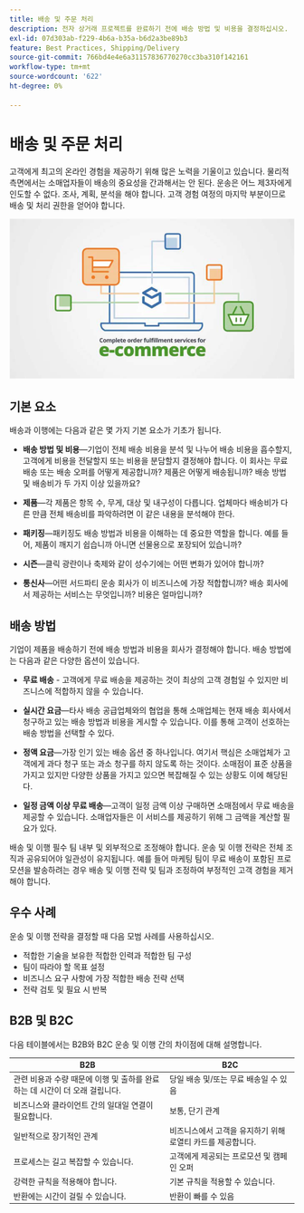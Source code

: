 ```yaml
---
title: 배송 및 주문 처리
description: 전자 상거래 프로젝트를 완료하기 전에 배송 방법 및 비용을 결정하십시오.
exl-id: 07d303ab-f229-4b6a-b35a-b6d2a3be89b3
feature: Best Practices, Shipping/Delivery
source-git-commit: 766bd4e4e6a31157836770270cc3ba310f142161
workflow-type: tm+mt
source-wordcount: '622'
ht-degree: 0%

---
```


# 배송 및 주문 처리

고객에게 최고의 온라인 경험을 제공하기 위해 많은 노력을 기울이고 있습니다. 물리적 측면에서는 소매업자들이 배송의 중요성을 간과해서는 안 된다. 운송은 어느 제3자에게 인도할 수 없다. 조사, 계획, 분석을 해야 합니다. 고객 경험 여정의 마지막 부분이므로 배송 및 처리 권한을 얻어야 합니다.

![배송 및 주문 처리 다이어그램](../../assets/playbooks/shipping-fulfillment.png)

## 기본 요소

배송과 이행에는 다음과 같은 몇 가지 기본 요소가 기초가 됩니다.

- **배송 방법 및 비용**—기업이 전체 배송 비용을 분석 및 나누어 배송 비용을 흡수할지, 고객에게 비용을 전달할지 또는 비용을 분담할지 결정해야 합니다. 이 회사는 무료 배송 또는 배송 오퍼를 어떻게 제공합니까? 제품은 어떻게 배송됩니까? 배송 방법 및 배송비가 두 가지 이상 있을까요?

- **제품**—각 제품은 항목 수, 무게, 대상 및 내구성이 다릅니다. 업체마다 배송비가 다른 만큼 전체 배송비를 파악하려면 이 같은 내용을 분석해야 한다.

- **패키징**—패키징도 배송 방법과 비용을 이해하는 데 중요한 역할을 합니다. 예를 들어, 제품이 깨지기 쉽습니까 아니면 선물용으로 포장되어 있습니까?

- **시즌**—클릭 광란이나 축제와 같이 성수기에는 어떤 변화가 있어야 합니까?

- **통신사**—어떤 서드파티 운송 회사가 이 비즈니스에 가장 적합합니까? 배송 회사에서 제공하는 서비스는 무엇입니까? 비용은 얼마입니까?

## 배송 방법

기업이 제품을 배송하기 전에 배송 방법과 비용을 회사가 결정해야 합니다. 배송 방법에는 다음과 같은 다양한 옵션이 있습니다.

- **무료 배송** - 고객에게 무료 배송을 제공하는 것이 최상의 고객 경험일 수 있지만 비즈니스에 적합하지 않을 수 있습니다.

- **실시간 요금**—타사 배송 공급업체와의 협업을 통해 소매업체는 현재 배송 회사에서 청구하고 있는 배송 방법과 비용을 게시할 수 있습니다. 이를 통해 고객이 선호하는 배송 방법을 선택할 수 있다.

- **정액 요금**—가장 인기 있는 배송 옵션 중 하나입니다. 여기서 핵심은 소매업체가 고객에게 과다 청구 또는 과소 청구를 하지 않도록 하는 것이다. 소매점이 표준 상품을 가지고 있지만 다양한 상품을 가지고 있으면 복잡해질 수 있는 상황도 이에 해당된다.

- **일정 금액 이상 무료 배송**—고객이 일정 금액 이상 구매하면 소매점에서 무료 배송을 제공할 수 있습니다. 소매업자들은 이 서비스를 제공하기 위해 그 금액을 계산할 필요가 있다.

배송 및 이행 필수 팀 내부 및 외부적으로 조정해야 합니다. 운송 및 이행 전략은 전체 조직과 공유되어야 일관성이 유지됩니다. 예를 들어 마케팅 팀이 무료 배송이 포함된 프로모션을 발송하려는 경우 배송 및 이행 전략 및 팀과 조정하여 부정적인 고객 경험을 제거해야 합니다.

## 우수 사례

운송 및 이행 전략을 결정할 때 다음 모범 사례를 사용하십시오.

- 적합한 기술을 보유한 적합한 인력과 적합한 팀 구성
- 팀이 따라야 할 목표 설정
- 비즈니스 요구 사항에 가장 적합한 배송 전략 선택
- 전략 검토 및 필요 시 반복

## B2B 및 B2C

다음 테이블에서는 B2B와 B2C 운송 및 이행 간의 차이점에 대해 설명합니다.

| B2B | B2C |
|----------------------------------------------------------------------------------------------|------------------------------------------------------|
| 관련 비용과 수량 때문에 이행 및 출하를 완료하는 데 시간이 더 오래 걸립니다. | 당일 배송 및/또는 무료 배송일 수 있음 |
| 비즈니스와 클라이언트 간의 일대일 연결이 필요합니다. | 보통, 단기 관계 |
| 일반적으로 장기적인 관계 | 비즈니스에서 고객을 유지하기 위해 로열티 카드를 제공합니다. |
| 프로세스는 길고 복잡할 수 있습니다. | 고객에게 제공되는 프로모션 및 캠페인 오퍼 |
| 강력한 규칙을 적용해야 합니다. | 기본 규칙을 적용할 수 있습니다. |
| 반환에는 시간이 걸릴 수 있습니다. | 반환이 빠를 수 있음 |
